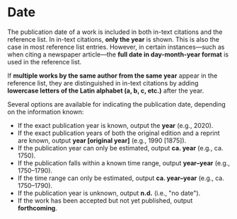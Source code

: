 # Date

The publication date of a work is included in both in-text citations and the reference list. In in-text citations, **only the year** is shown. This is also the case in most reference list entries. However, in certain instances—such as when citing a newspaper article—the **full date in day-month-year format** is used in the reference list.

If **multiple works by the same author from the same year** appear in the reference list, they are distinguished in in-text citations by adding **lowercase letters of the Latin alphabet (a, b, c, etc.)** after the year.

Several options are available for indicating the publication date, depending on the information known:

* If the exact publication year is known, output the **year** (e.g., 2020).
* If the exact publication years of both the original edition and a reprint are known, output **year \[original year]** (e.g., 1990 \[1875]).
* If the publication year can only be estimated, output **ca. year** (e.g., ca. 1750).
* If the publication falls within a known time range, output **year–year** (e.g., 1750–1790).
* If the time range can only be estimated, output **ca. year–year** (e.g., ca. 1750–1790).
* If the publication year is unknown, output **n.d.** (i.e., "no date").
* If the work has been accepted but not yet published, output **forthcoming**.

